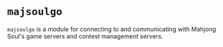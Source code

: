 # `majsoulgo`

`majsoulgo` is a module for connecting to and communicating with Mahjong Soul's game servers and contest management servers.
